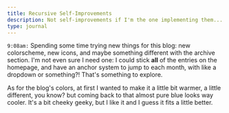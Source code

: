 ```yaml
---
title: Recursive Self-Improvements
description: Not self-improvements if I'm the one implementing them... I'm more like a slave to the machine here.
type: journal
---
```


`9:08am:` Spending some time trying new things for this blog: new colorscheme, new icons, and maybe something different with the archive section. I'm not even sure I need one: I could stick **all** of the entries on the homepage, and have an anchor system to jump to each month, with like a dropdown or something?! That's something to explore.

As for the blog's colors, at first I wanted to make it a little bit warmer, a little different, you know? but coming back to that almost pure blue looks way cooler. It's a bit cheeky geeky, but I like it and I guess it fits a little better.